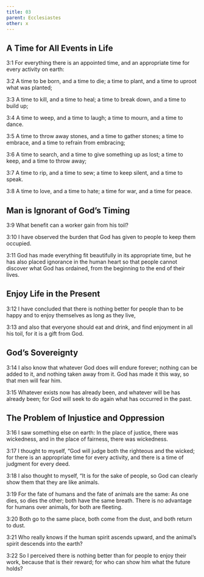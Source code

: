 ```yaml
---
title: 03
parent: Ecclesiastes
other: x
---
```


## A Time for All Events in Life


<a name="3:1">3:1</a> For everything there is an appointed time, and an appropriate time for every activity on earth:

<a name="3:2">3:2</a> A time to be born, and a time to die; a time to plant, and a time to uproot what was planted;

<a name="3:3">3:3</a> A time to kill, and a time to heal; a time to break down, and a time to build up;

<a name="3:4">3:4</a> A time to weep, and a time to laugh; a time to mourn, and a time to dance.

<a name="3:5">3:5</a> A time to throw away stones, and a time to gather stones; a time to embrace, and a time to refrain from embracing;

<a name="3:6">3:6</a> A time to search, and a time to give something up as lost; a time to keep, and a time to throw away;

<a name="3:7">3:7</a> A time to rip, and a time to sew; a time to keep silent, and a time to speak.

<a name="3:8">3:8</a> A time to love, and a time to hate; a time for war, and a time for peace.

## Man is Ignorant of God’s Timing


<a name="3:9">3:9</a> What benefit can a worker gain from his toil?

<a name="3:10">3:10</a> I have observed the burden that God has given to people to keep them occupied.

<a name="3:11">3:11</a> God has made everything fit beautifully in its appropriate time, but he has also placed ignorance in the human heart so that people cannot discover what God has ordained, from the beginning to the end of their lives.

## Enjoy Life in the Present


<a name="3:12">3:12</a> I have concluded that there is nothing better for people than to be happy and to enjoy themselves as long as they live,

<a name="3:13">3:13</a> and also that everyone should eat and drink, and find enjoyment in all his toil, for it is a gift from God.

## God’s Sovereignty


<a name="3:14">3:14</a> I also know that whatever God does will endure forever; nothing can be added to it, and nothing taken away from it. God has made it this way, so that men will fear him.

<a name="3:15">3:15</a> Whatever exists now has already been, and whatever will be has already been; for God will seek to do again what has occurred in the past.

## The Problem of Injustice and Oppression


<a name="3:16">3:16</a> I saw something else on earth: In the place of justice, there was wickedness, and in the place of fairness, there was wickedness.

<a name="3:17">3:17</a> I thought to myself, “God will judge both the righteous and the wicked; for there is an appropriate time for every activity, and there is a time of judgment for every deed.

<a name="3:18">3:18</a> I also thought to myself, “It is for the sake of people, so God can clearly show them that they are like animals.

<a name="3:19">3:19</a> For the fate of humans and the fate of animals are the same: As one dies, so dies the other; both have the same breath. There is no advantage for humans over animals, for both are fleeting.

<a name="3:20">3:20</a> Both go to the same place, both come from the dust, and both return to dust.

<a name="3:21">3:21</a> Who really knows if the human spirit ascends upward, and the animal’s spirit descends into the earth?

<a name="3:22">3:22</a> So I perceived there is nothing better than for people to enjoy their work, because that is their reward; for who can show him what the future holds?
